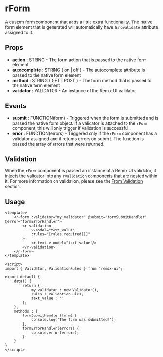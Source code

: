 # rForm
A custom form component that adds a little extra functionality. The native form element that is generated will automatically have a `novalidate` attribute assigned to it.

## Props
* **action** : STRING - The form action that is passed to the native form element
* **autocomplete** : STRING ( on | off ) - The autocomplete attribute is passed to the native form element
* **method** : STRING ( GET | POST ) - The form method that is passed to the native form element
* **validator** : VALIDATOR - An instance of the Remix UI validator

## Events
* **submit** : FUNCTION(form) - Triggered when the form is submitted and is passed the native form object. If a validator is attached to the `rForm` component, this will only trigger if validation is successful.
* **error** : FUNCTION(errors) - Triggered only if the `rForm` component has a validator assigned and it returns errors on submit. The function is passed the array of errors that were returned.

## Validation
When the `rForm` component is passed an instance of a Remix UI validator, it injects the validator into any `rValidation` components that are nested within it. For more information on validation, please see the [From Validation](FormValidation.md) section.

## Usage
```vue
<template>
    <r-form :validator="my_validator" @submit="formSubmitHandler" @error="formErrorHandler">
        <r-validation
            v-model="text_value"
            :rules="[rules.required()]"
        >
            <r-text v-model="text_value"/>
        </r-validation>
    </r-form>
</template>

<script>
import { Validator, ValidationRules } from 'remix-ui';

export default {
    data() {
        return {
            my_validator : new Validator(),
            rules : ValidationRules,
            text_value : ''
        };
    },
    methods : {
        formSubmitHandler(form) {
            console.log('The form was submitted!');
        },
        formErrorHandler(errors) {
            console.error(errors);
        }
    }
}
</script>
```